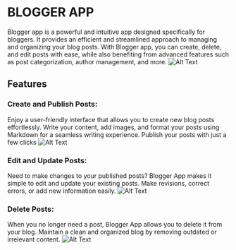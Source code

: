 # BLOGGER APP
Blogger app is a powerful and intuitive app designed specifically for bloggers. It provides an efficient and streamlined approach to managing and organizing your blog posts. With Blogger app, you can create, delete, and edit posts with ease, while also benefiting from advanced features such as post categorization, author management, and more.
![Alt Text](https://i.imgur.com/MXEX8VW.png)

## Features
### Create and Publish Posts: 
Enjoy a user-friendly interface that allows you to create new blog posts effortlessly. Write your content, add images, and format your posts using Markdown for a seamless writing experience. Publish your posts with just a few clicks
![Alt Text](https://i.imgur.com/H5VV5pu.png)

### Edit and Update Posts:
Need to make changes to your published posts? Blogger App makes it simple to edit and update your existing posts. Make revisions, correct errors, or add new information easily.
![Alt Text](https://i.imgur.com/ZyT8kqb.png)

### Delete Posts: 
When you no longer need a post, Blogger App allows you to delete it from your blog. Maintain a clean and organized blog by removing outdated or irrelevant content.
![Alt Text](https://i.imgur.com/JeIxdP5.png)
